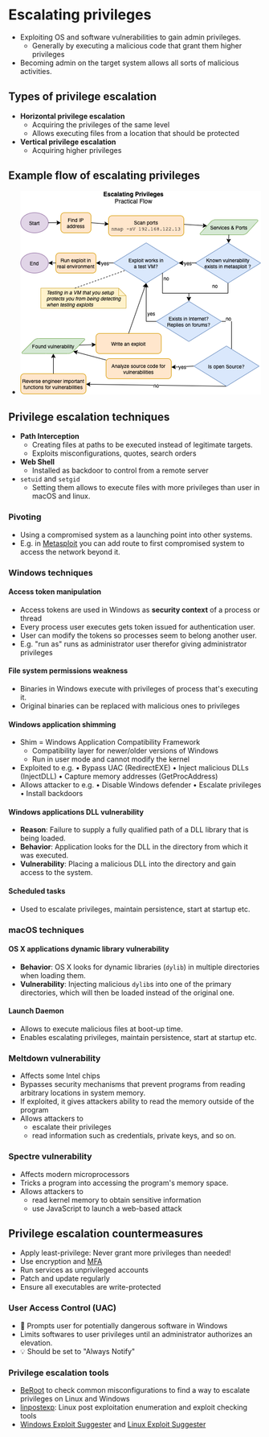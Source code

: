 # Escalating privileges

- Exploiting OS and software vulnerabilities to gain admin privileges.
  - Generally by executing a malicious code that grant them higher privileges
- Becoming admin on the target system allows all sorts of malicious activities.

## Types of privilege escalation

- **Horizontal privilege escalation**
  - Acquiring the privileges of the same level
  - Allows executing files from a location that should be protected
- **Vertical privilege escalation**
  - Acquiring higher privileges

## Example flow of escalating privileges

- ![Flowchart for escalating privileges](./img/escalating-privileges.png)

## Privilege escalation techniques

- **Path Interception**
  - Creating files at paths to be executed instead of legitimate targets.
  - Exploits misconfigurations, quotes, search orders
- **Web Shell**
  - Installed as backdoor to control from a remote server
- `setuid` and `setgid`
  - Setting them allows to execute files with more privileges than user in macOS and linux.

### Pivoting

- Using a compromised system as a launching point into other systems.
- E.g. in [Metasploit](./../05-vulnerabilities/automated-penetration-testing-tools.md#metasploit) you can add route to first compromised system to access the network beyond it.

### Windows techniques

#### Access token manipulation

- Access tokens are used in Windows as **security context** of a process or thread
- Every process user executes gets token issued for authentication user.
- User can modify the tokens so processes seem to belong another user.
- E.g. "run as" runs as administrator user therefor giving administrator privileges

#### File system permissions weakness

- Binaries in Windows execute with privileges of process that's executing it.
- Original binaries can be replaced with malicious ones to  privileges

#### Windows application shimming

- Shim = Windows Application Compatibility Framework
  - Compatibility layer for newer/older versions of Windows
  - Run in user mode and cannot modify the kernel
- Exploited to e.g. • Bypass UAC (RedirectEXE) • Inject malicious DLLs (InjectDLL) • Capture memory addresses (GetProcAddress)
- Allows attacker to e.g. • Disable Windows defender • Escalate privileges • Install backdoors

#### Windows applications DLL vulnerability

- **Reason**: Failure to supply a fully qualified path of a DLL library that is being loaded.
- **Behavior**: Application looks for the DLL in the directory from which it was executed.
- **Vulnerability**: Placing a malicious DLL into the directory and gain access to the system.

#### Scheduled tasks

- Used to escalate privileges, maintain persistence, start at startup etc.

### macOS techniques

#### OS X applications dynamic library vulnerability

- **Behavior**: OS X looks for dynamic libraries (`dylib`) in multiple directories when loading them.
- **Vulnerability**: Injecting malicious `dylib`s into one of the primary directories, which will then be loaded instead of the original one.

#### Launch Daemon

- Allows to execute malicious files at boot-up time.
- Enables escalating privileges, maintain persistence, start at startup etc.

### Meltdown vulnerability

- Affects some Intel chips
- Bypasses security mechanisms that prevent programs from reading arbitrary locations in system memory.
- If exploited, it gives attackers ability to read the memory outside of the program
- Allows attackers to
  - escalate their privileges
  - read information such as credentials, private keys, and so on.

### Spectre vulnerability

- Affects modern microprocessors
- Tricks a program into accessing the program's memory space.
- Allows attackers to
  - read kernel memory to obtain sensitive information
  - use JavaScript to launch a web-based attack

## Privilege escalation countermeasures

- Apply least-privilege: Never grant more privileges than needed!
- Use encryption and [MFA](./../01-introduction/identity-access-management-iam.md#multi-factor-authentication-mfa)
- Run services as unprivileged accounts
- Patch and update regularly
- Ensure all executables are write-protected

### User Access Control (UAC)

- 📝 Prompts user for potentially dangerous software in Windows
- Limits softwares to user privileges until an administrator authorizes an elevation.
- 💡 Should be set to "Always Notify"

### Privilege escalation tools

- [BeRoot](https://github.com/AlessandroZ/BeRoot) to check common misconfigurations to find a way to escalate privileges on Linux and Windows
- [linpostexp](https://github.com/reider-roque/linpostexp): Linux post exploitation enumeration and exploit checking tools
- [Windows Exploit Suggester](https://github.com/AonCyberLabs/Windows-Exploit-Suggester) and [Linux Exploit Suggester](https://github.com/mzet-/linux-exploit-suggester)
